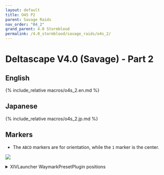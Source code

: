 ```yaml
---
layout: default
title: O4S P2
parent: Savage Raids
nav_order: "04_2"
grand_parent: 4.0 Stormblood
permalink: /4.0_stormblood/savage_raids/o4s_2/
---
```


# Deltascape V4.0 (Savage) - Part 2

## English

{% include_relative macros/o4s_2.en.md %}

## Japanese

{% include_relative macros/o4s_2.jp.md %}

## Markers

- The `ABCD` markers are for orientation, while the `1` marker is the center.

![]({{site.baseurl}}/images/4.0_stormblood/o4s_2/markers.jpg)
<details markdown=block>
<summary>XIVLauncher WaymarkPresetPlugin positions</summary>

```json
{
  "Name":"O4S-2",
  "MapID":259,
  "A":{"X":0.0,"Y":0.0,"Z":-18.0,"ID":0,"Active":true},
  "B":{"X":18.0,"Y":0.0,"Z":0.0,"ID":1,"Active":true},
  "C":{"X":0.0,"Y":0.0,"Z":18.0,"ID":2,"Active":true},
  "D":{"X":-18.0,"Y":0.0,"Z":0.0,"ID":3,"Active":true},
  "One":{"X":0.0,"Y":0.0,"Z":0.0,"ID":4,"Active":true},
  "Two":{"X":0.0,"Y":0.0,"Z":0.0,"ID":5,"Active":false},
  "Three":{"X":0.0,"Y":0.0,"Z":0.0,"ID":6,"Active":false},
  "Four":{"X":0.0,"Y":0.0,"Z":0.0,"ID":7,"Active":false}
}
```

<script data-goatcounter="https://xivjpraids.goatcounter.com/count"
        async src="//gc.zgo.at/count.js"></script>
